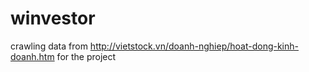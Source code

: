 # winvestor
crawling data from http://vietstock.vn/doanh-nghiep/hoat-dong-kinh-doanh.htm for the project
